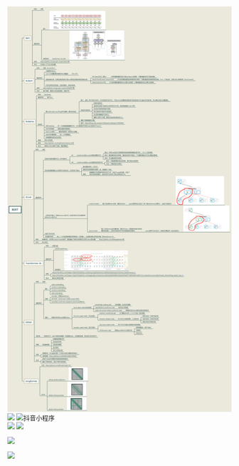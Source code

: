 ![](bert.png)
![](https://github.com/bjleah/NLP/blob/main/nlp-mindmap/bert.jpg)
<img src="https://github.com/bjleah/NLP/blob/main/nlp-mindmap/bert.png" width="200" height="200" alt="抖音小程序"/><br/>
![](https://tva1.sinaimg.cn/large/008eGmZEly1gn5nf8uhpxj31kq0u0n91.jpg)
![](https://github.com/bjleah/NLP/raw/main/nlp-mindmap/%E5%8F%A5%E6%B3%95%E5%88%86%E6%9E%90.png)

![](https://github.com/bjleah/NLP/raw/main/nlp-mindmap/%E7%9F%A5%E8%AF%86%E5%9B%BE%E8%B0%B1.png)

![](https://github.com/bjleah/NLP/raw/main/nlp-mindmap/%E8%87%AA%E7%84%B6%E8%AF%AD%E8%A8%80%E6%8E%A8%E7%90%86(NLI).png)
